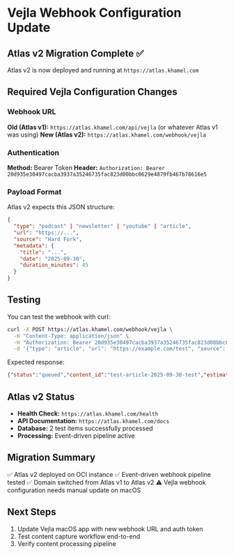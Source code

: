 # Vejla Webhook Configuration Update

## Atlas v2 Migration Complete ✅

Atlas v2 is now deployed and running at `https://atlas.khamel.com`

## Required Vejla Configuration Changes

### Webhook URL
**Old (Atlas v1):** `https://atlas.khamel.com/api/vejla` (or whatever Atlas v1 was using)
**New (Atlas v2):** `https://atlas.khamel.com/webhook/vejla`

### Authentication
**Method:** Bearer Token
**Header:** `Authorization: Bearer 20d935e30497cacba3937a35246735fac823d00bbc0629e4879fb467b78616e5`

### Payload Format
Atlas v2 expects this JSON structure:
```json
{
  "type": "podcast" | "newsletter" | "youtube" | "article",
  "url": "https://...",
  "source": "Hard Fork",
  "metadata": {
    "title": "...",
    "date": "2025-09-30",
    "duration_minutes": 45
  }
}
```

## Testing
You can test the webhook with curl:
```bash
curl -X POST https://atlas.khamel.com/webhook/vejla \
  -H "Content-Type: application/json" \
  -H "Authorization: Bearer 20d935e30497cacba3937a35246735fac823d00bbc0629e4879fb467b78616e5" \
  -d '{"type": "article", "url": "https://example.com/test", "source": "test", "metadata": {"title": "Test", "date": "2025-09-30"}}'
```

Expected response:
```json
{"status":"queued","content_id":"test-article-2025-09-30-test","estimated_processing_time_minutes":2}
```

## Atlas v2 Status
- **Health Check:** `https://atlas.khamel.com/health`
- **API Documentation:** `https://atlas.khamel.com/docs`
- **Database:** 2 test items successfully processed
- **Processing:** Event-driven pipeline active

## Migration Summary
✅ Atlas v2 deployed on OCI instance
✅ Event-driven webhook pipeline tested
✅ Domain switched from Atlas v1 to Atlas v2
⚠️ Vejla webhook configuration needs manual update on macOS

## Next Steps
1. Update Vejla macOS app with new webhook URL and auth token
2. Test content capture workflow end-to-end
3. Verify content processing pipeline